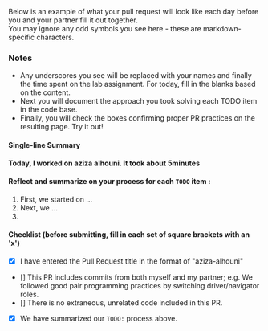 Below is an example of what your pull request will look like each day before you and your partner fill it out together.  
You may ignore any odd symbols you see here - these are markdown-specific characters.

### Notes
  - Any underscores you see will be replaced with your names and finally the time spent on the lab assignment. For today, fill in the blanks based on the content.
  - Next you will document the approach you took solving each TODO item in the code base.  
  - Finally, you will check the boxes confirming proper PR practices on the resulting page. Try it out!

#### Single-line Summary
**Today, I worked on aziza alhouni. It took about 5minutes**

#### Reflect and summarize on your process for each `TODO` item :  
  1. First, we started on ...
  2. Next, we ...
  3.

#### Checklist (before submitting, fill in each set of square brackets with an 'x')
- [x] I have entered the Pull Request title in the format of "aziza-alhouni"
- [] This PR includes commits from both myself and my partner; e.g. We followed good pair programming practices by switching driver/navigator roles.
- [] There is no extraneous, unrelated code included in this PR.
- [x] We have summarized our `TODO:` process above.
